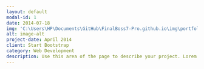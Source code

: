 ```yaml
---
layout: default
modal-id: 1
date: 2014-07-18
img: 'C:\Users\HP\Documents\GitHub\FinalBoss7-Pro.github.io\img\portfolio\pexels-tima-miroshnichenko-6755087.jpg'
alt: image-alt
project-date: April 2014
client: Start Bootstrap
category: Web Development
description: Use this area of the page to describe your project. Lorem ipsum dolor sit amet, consectetur adipisicing elit. Mollitia neque assumenda ipsam nihil, molestias magnam, recusandae quos quis inventore quisquam velit asperiores, vitae? Reprehenderit soluta, eos quod consequuntur itaque. Nam.
---
```

